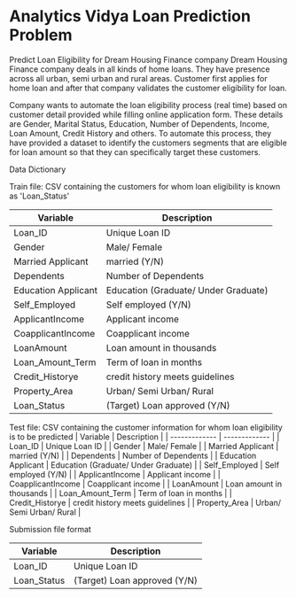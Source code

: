 # Analytics Vidya Loan Prediction Problem



Predict Loan Eligibility for Dream Housing Finance company
Dream Housing Finance company deals in all kinds of home loans. They have presence across all urban, semi urban and rural areas. Customer first applies for home loan and after that company validates the customer eligibility for loan.

Company wants to automate the loan eligibility process (real time) based on customer detail provided while filling online application form. These details are Gender, Marital Status, Education, Number of Dependents, Income, Loan Amount, Credit History and others. To automate this process, they have provided a dataset to identify the customers segments that are eligible for loan amount so that they can specifically target these customers. 



Data Dictionary

Train file: CSV containing the customers for whom loan eligibility is known as 'Loan_Status'

| Variable  | Description |
| ------------- | ------------- |
| Loan_ID  | Unique Loan ID  |
| Gender  | Male/ Female  |
| Married	Applicant  | married (Y/N)  |
| Dependents  | Number of Dependents  |
| Education	Applicant  | Education (Graduate/ Under Graduate)  |
| Self_Employed  | Self employed (Y/N)  |
| ApplicantIncome  | Applicant income |
| CoapplicantIncome  | Coapplicant income  |
| LoanAmount | Loan amount in thousands  |
| Loan_Amount_Term  | Term of loan in months  |
| Credit_Historye  | credit history meets guidelines |
| Property_Area  | Urban/ Semi Urban/ Rural  |
| Loan_Status  | (Target) Loan approved (Y/N) |


	

Test file: CSV containing the customer information for whom loan eligibility is to be predicted
| Variable  | Description |
| ------------- | ------------- |
| Loan_ID  | Unique Loan ID  |
| Gender  | Male/ Female  |
| Married	Applicant  | married (Y/N)  |
| Dependents  | Number of Dependents  |
| Education	Applicant  | Education (Graduate/ Under Graduate)  |
| Self_Employed  | Self employed (Y/N)  |
| ApplicantIncome  | Applicant income |
| CoapplicantIncome  | Coapplicant income  |
| LoanAmount | Loan amount in thousands  |
| Loan_Amount_Term  | Term of loan in months  |
| Credit_Historye  | credit history meets guidelines |
| Property_Area  | Urban/ Semi Urban/ Rural  |


Submission file format

| Variable  | Description |
| ------------- | ------------- |
| Loan_ID  | Unique Loan ID  |
| Loan_Status  | (Target) Loan approved (Y/N)  |
	
	
